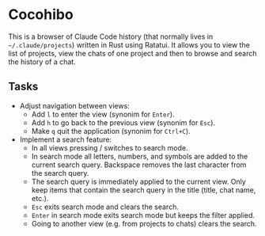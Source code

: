# Cocohibo

This is a browser of Claude Code history (that normally lives in
`~/.claude/projects`) written in Rust using Ratatui. It allows you to view the
list of projects, view the chats of one project and then to browse and search
the history of a chat.

## Tasks

- Adjust navigation between views:
  - Add `l` to enter the view (synonim for `Enter`).
  - Add `h` to go back to the previous view (synonim for `Esc`).
  - Make `q` quit the application (synonim for `Ctrl+C`).
- Implement a search feature:
  - In all views pressing / switches to search mode.
  - In search mode all letters, numbers, and symbols are added to the current
    search query. Backspace removes the last character from the search query.
  - The search query is immediately applied to the current view. Only keep
    items that contain the search query in the title (title, chat name, etc.).
  - `Esc` exits search mode and clears the search.
  - `Enter` in search mode exits search mode but keeps the filter applied.
  - Going to another view (e.g. from projects to chats) clears the search.

